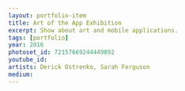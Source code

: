 ```yaml
---
layout: portfolio-item
title: Art of the App Exhibition
excerpt: Show about art and mobile applications.
tags: [portfolio]
year: 2016
photoset_id: 72157669244449892
youtube_id:
artists: Derick Ostrenko, Sarah Ferguson
medium:
---
```

